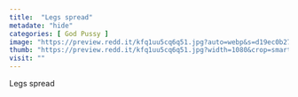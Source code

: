 ```yaml
---
title:  "Legs spread"
metadate: "hide"
categories: [ God Pussy ]
image: "https://preview.redd.it/kfq1uu5cq6q51.jpg?auto=webp&s=d19ec0b2737135d7a306cb995aa0e28c7b83a759"
thumb: "https://preview.redd.it/kfq1uu5cq6q51.jpg?width=1080&crop=smart&auto=webp&s=b266f9475620bb58f43e6e498834b505726e2c0a"
visit: ""
---
```

Legs spread

